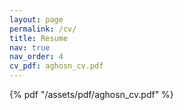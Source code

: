 ```yaml
---
layout: page
permalink: /cv/
title: Resume
nav: true
nav_order: 4
cv_pdf: aghosn_cv.pdf
---
```


{% pdf "/assets/pdf/aghosn_cv.pdf" %}
